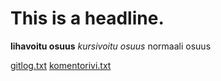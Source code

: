 # This is a headline.

**lihavoitu osuus**
*kursivoitu osuus*
normaali osuus

[gitlog.txt](https://github.com/Diilimies/ot-harjoitustyo/blob/main/laskarit/viikko1/gitlog.txt)
[komentorivi.txt](https://github.com/Diilimies/ot-harjoitustyo/blob/main/laskarit/viikko1/komentorivi.txt)
